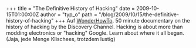+++
title = "The Definitive History of Hacking"
date = 2009-10-15T01:00:00Z
author = "typ_o"
path = "/blog/2009/10/15/the-definitive-history-of-hacking"
+++
Auf
[WonderHowTo](https://www.wonderhowto.com/wonderment/the-definitive-history-of-hacking-0113408/).
50 minute documentary on the history of hacking by the Discovery
Channel. Hacking is about more than modding electronics or "hacking"
Google. Learn about where it all began.  
(Jaja, jede Menge Klischees, trotzdem lustig)
